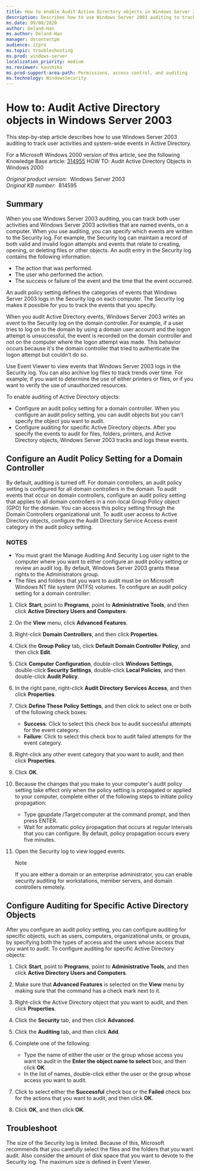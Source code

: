 ```yaml
---
title: How to enable Audit Active Directory objects in Windows Server 2003
description: Describes how to use Windows Server 2003 auditing to track user activities and system-wide events in Active Directory.
ms.date: 09/08/2020
author: Deland-Han
ms.author: Deland-Han
manager: dscontentpm
audience: itpro
ms.topic: troubleshooting
ms.prod: windows-server
localization_priority: medium
ms.reviewer: kaushika
ms.prod-support-area-path: Permissions, access control, and auditing
ms.technology: WindowsSecurity
---
```

# How to: Audit Active Directory objects in Windows Server 2003

This step-by-step article describes how to use Windows Server 2003 auditing to track user activities and system-wide events in Active Directory.

For a Microsoft Windows 2000 version of this article, see the following Knowledge Base article: [314955](https://support.microsoft.com/help/314955) HOW TO: Audit Active Directory Objects in Windows 2000  

_Original product version:_ &nbsp;Windows Server 2003  
_Original KB number:_ &nbsp;814595

## Summary

When you use Windows Server 2003 auditing, you can track both user activities and Windows Server 2003 activities that are named events, on a computer. When you use auditing, you can specify which events are written to the Security log. For example, the Security log can maintain a record of both valid and invalid logon attempts and events that relate to creating, opening, or deleting files or other objects. An audit entry in the Security log contains the following information:

- The action that was performed.
- The user who performed the action.
- The success or failure of the event and the time that the event occurred.

An audit policy setting defines the categories of events that Windows Server 2003 logs in the Security log on each computer. The Security log makes it possible for you to track the events that you specify.

When you audit Active Directory events, Windows Server 2003 writes an event to the Security log on the domain controller. For example, if a user tries to log on to the domain by using a domain user account and the logon attempt is unsuccessful, the event is recorded on the domain controller and not on the computer where the logon attempt was made. This behavior occurs because it's the domain controller that tried to authenticate the logon attempt but couldn't do so.

Use Event Viewer to view events that Windows Server 2003 logs in the Security log. You can also archive log files to track trends over time. For example, if you want to determine the use of either printers or files, or if you want to verify the use of unauthorized resources.

To enable auditing of Active Directory objects:

- Configure an audit policy setting for a domain controller. When you configure an audit policy setting, you can audit objects but you can't specify the object you want to audit.
- Configure auditing for specific Active Directory objects. After you specify the events to audit for files, folders, printers, and Active Directory objects, Windows Server 2003 tracks and logs these events.

## Configure an Audit Policy Setting for a Domain Controller

By default, auditing is turned off. For domain controllers, an audit policy setting is configured for all domain controllers in the domain. To audit events that occur on domain controllers, configure an audit policy setting that applies to all domain controllers in a non-local Group Policy object (GPO) for the domain. You can access this policy setting through the Domain Controllers organizational unit. To audit user access to Active Directory objects, configure the Audit Directory Service Access event category in the audit policy setting.

### NOTES

- You must grant the Manage Auditing And Security Log user right to the computer where you want to either configure an audit policy setting or review an audit log. By default, Windows Server 2003 grants these rights to the Administrators group.
- The files and folders that you want to audit must be on Microsoft Windows NT file system (NTFS) volumes. To configure an audit policy setting for a domain controller:

1. Click **Start**, point to **Programs**, point to **Administrative Tools**, and then click **Active Directory Users and Computers**.
2. On the **View** menu, click **Advanced Features**.
3. Right-click **Domain Controllers**, and then click **Properties**.
4. Click the **Group Policy** tab, click **Default Domain Controller Policy**, and then click **Edit**.
5. Click **Computer Configuration**, double-click **Windows Settings**, double-click **Security Settings**, double-click **Local Policies**, and then double-click **Audit Policy**.
6. In the right pane, right-click **Audit Directory Services Access**, and then click **Properties**.
7. Click **Define These Policy Settings**, and then click to select one or both of the following check boxes:

    - **Success**: Click to select this check box to audit successful attempts for the event category.
    - **Failure**: Click to select this check box to audit failed attempts for the event category.
8. Right-click any other event category that you want to audit, and then click **Properties**.
9. Click **OK**.
10. Because the changes that you make to your computer's audit policy setting take effect only when the policy setting is propagated or applied to your computer, complete either of the following steps to initiate policy propagation:

    - Type gpupdate /Target:computer at the command prompt, and then press ENTER.
    - Wait for automatic policy propagation that occurs at regular intervals that you can configure. By default, policy propagation occurs every five minutes.
11. Open the Security log to view logged events.

    > [!NOTE]
    > If you are either a domain or an enterprise administrator, you can enable security auditing for workstations, member servers, and domain controllers remotely.

## Configure Auditing for Specific Active Directory Objects

After you configure an audit policy setting, you can configure auditing for specific objects, such as users, computers, organizational units, or groups, by specifying both the types of access and the users whose access that you want to audit. To configure auditing for specific Active Directory objects:

1. Click **Start**, point to **Programs**, point to **Administrative Tools**, and then click **Active Directory Users and Computers**.
2. Make sure that **Advanced Features** is selected on the **View** menu by making sure that the command has a check mark next to it.
3. Right-click the Active Directory object that you want to audit, and then click **Properties**.
4. Click the **Security** tab, and then click **Advanced**.
5. Click the **Auditing** tab, and then click **Add**.
6. Complete one of the following:

    - Type the name of either the user or the group whose access you want to audit in the **Enter the object name to select** box, and then click **OK**.
    - In the list of names, double-click either the user or the group whose access you want to audit.
7. Click to select either the **Successful** check box or the **Failed** check box for the actions that you want to audit, and then click **OK**.
8. Click **OK**, and then click **OK**.

## Troubleshoot

The size of the Security log is limited. Because of this, Microsoft recommends that you carefully select the files and the folders that you want audit. Also consider the amount of disk space that you want to devote to the Security log. The maximum size is defined in Event Viewer.
